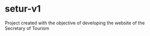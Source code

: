 
# setur-v1

Project created with the objective of developing the website of the Secretary of Tourism
